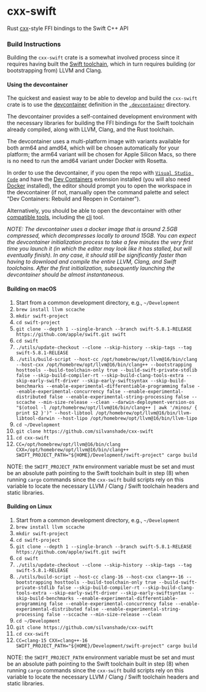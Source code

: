 # cxx-swift

Rust [cxx](https://cxx.rs/)-style FFI bindings to the Swift C++ API

### Build Instructions

Building the `cxx-swift` crate is a somewhat involved process since it requires having built the [Swift toolchain](https://github.com/apple/swift), which in turn requires building (or bootstrapping from) LLVM and Clang.

#### Using the devcontainer

The quickest and easiest way to be able to develop and build the `cxx-swift` crate is to use the [devcontainer](https://containers.dev/) definition in the [`.devcontainer`](https://github.com/silvanshade/cxx-swift/tree/main/.devcontainer) directory.

The devcontainer provides a self-contained development environment with the necessary libraries for building the FFI bindings for the Swift toolchain already compiled, along with LLVM, Clang, and the Rust toolchain.

The devcontainer uses a multi-platform image with variants available for both arm64 and amd64, which will be chosen automatically for your platform; the arm64 variant will be chosen for Apple Silicon Macs, so there is no need to run the amd64 variant under Docker with Rosetta.

In order to use the devcontainer, if you open the repo with [`Visual Studio Code`](https://code.visualstudio.com/) and have the [Dev Containers](https://marketplace.visualstudio.com/items?itemName=ms-vscode-remote.remote-containers) extension installed (you will also need [Docker](https://www.docker.com/) installed), the editor should prompt you to open the workspace in the devcontainer (if not, manually open the command palette and select "Dev Containers: Rebuild and Reopen in Container").

Alternatively, you should be able to open the devcontainer with other [compatible tools](https://containers.dev/supporting), including the [cli](https://github.com/devcontainers/cli) tool.

*NOTE: The devcontainer uses a docker image that is around 2.5GB compressed, which decompresses locally to around 15GB. You can expect the devcontainer initialization process to take a few minutes the very first time you launch it (in which the editor may look like it has stalled, but will eventually finish). In any case, it should still be significantly faster than having to download and compile the entire LLVM, Clang, and Swift toolchains. After the first initialization, subsequently launching the devcontainer should be almost instantaneous.*

#### Building on macOS

1. Start from a common development directory, e.g., `~/Development`
2. `brew install llvm sccache`
3. `mkdir swift-project`
4. `cd swift-project`
5. `git clone --depth 1 --single-branch --branch swift-5.8.1-RELEASE https://github.com/apple/swift.git swift`
6. `cd swift`
7. `./utils/update-checkout --clone --skip-history --skip-tags --tag swift-5.8.1-RELEASE`
8. `./utils/build-script --host-cc /opt/homebrew/opt/llvm@16/bin/clang --host-cxx /opt/homebrew/opt/llvm@16/bin/clang++ --bootstrapping hosttools --build-toolchain-only true --build-swift-private-stdlib false --skip-build-compiler-rt --skip-build-clang-tools-extra --skip-early-swift-driver --skip-early-swiftsyntax --skip-build-benchmarks --enable-experimental-differentiable-programming false --enable-experimental-concurrency false --enable-experimental-distributed false --enable-experimental-string-processing false --sccache --min-size-release --clean --darwin-deployment-version-os "$(otool -l /opt/homebrew/opt/llvm@16/bin/clang++ | awk '/minos/ { print $2 }')" --host-libtool /opt/homebrew/opt/llvm@16/bin/llvm-libtool-darwin --host-lipo /opt/homebrew/opt/llvm@16/bin/llvm-lipo`
9. `cd ~/Development`
10. `git clone https://github.com/silvanshade/cxx-swift`
11. `cd cxx-swift`
12. `CC=/opt/homebrew/opt/llvm@16/bin/clang CXX=/opt/homebrew/opt/llvm@16/bin/clang++ SWIFT_PROJECT_PATH="${HOME}/Development/swift-project" cargo build`

NOTE: the `SWIFT_PROJECT_PATH` environment variable must be set and must be an absolute path pointing to the Swift toolchain built in step (8) when running `cargo` commands since the `cxx-swift` build scripts rely on this variable to locate the necessary LLVM / Clang / Swift toolchain headers and static libraries.

#### Building on Linux

1. Start from a common development directory, e.g., `~/Development`
2. `brew install llvm sccache`
3. `mkdir swift-project`
4. `cd swift-project`
5. `git clone --depth 1 --single-branch --branch swift-5.8.1-RELEASE https://github.com/apple/swift.git swift`
6. `cd swift`
7. `./utils/update-checkout --clone --skip-history --skip-tags --tag swift-5.8.1-RELEASE`
8. `./utils/build-script --host-cc clang-16 --host-cxx clang++-16 --bootstrapping hosttools --build-toolchain-only true --build-swift-private-stdlib false --skip-build-compiler-rt --skip-build-clang-tools-extra --skip-early-swift-driver --skip-early-swiftsyntax --skip-build-benchmarks --enable-experimental-differentiable-programming false --enable-experimental-concurrency false --enable-experimental-distributed false --enable-experimental-string-processing false --sccache --min-size-release --clean`
9. `cd ~/Development`
10. `git clone https://github.com/silvanshade/cxx-swift`
11. `cd cxx-swift`
12. `CC=clang-15 CXX=clang++-16 SWIFT_PROJECT_PATH="${HOME}/Development/swift-project" cargo build`

NOTE: the `SWIFT_PROJECT_PATH` environment variable must be set and must be an absolute path pointing to the Swift toolchain built in step (8) when running `cargo` commands since the `cxx-swift` build scripts rely on this variable to locate the necessary LLVM / Clang / Swift toolchain headers and static libraries.
